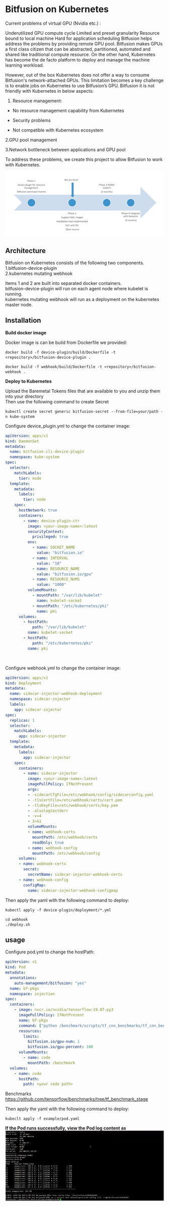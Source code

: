 # Bitfusion on Kubernetes ##


Current problems of virtual GPU (Nvidia etc.) :

Underutilized GPU compute cycle
Limited and preset granularity
Resource bound to local machine 
Hard for application scheduling
Bitfusion helps address the problems by providing remote GPU pool. Bitfusion makes GPUs a first class citizen that can be abstracted, partitioned, automated and shared like traditional compute resource. On the other hand, Kubernetes has become the de facto platform to deploy and manage the machine learning workload.

However, out of the box Kubernetes does not offer a way to consume Bitfusion's network-attached GPUs. This limitation becomes a key challenge is to enable jobs on Kubernetes to use Bitfusion’s GPU. Bitfusion it is not friendly with Kubernetes in below aspects:

1. Resource management:

  - No resource management capability from Kubernetes

  - Security problems

  - Not compatible with Kubernetes ecosystem

2.GPU pool management

3.Network bottleneck between applications and GPU pool

To address these problems, we create this project to allow Bitfusion to work with Kubernetes.

![img](./roadmap.png)



## Architecture

Bitfusion on Kubernetes consists of the following two components.<br/>
 1.bitfusion-device-plugin<br/>
 2.kubernetes mutating webhook

Items 1 and 2 are built into separated docker containers. <br/>
bitfusion-device-plugin will run on each agent node where kubelet is running.<br/>
kubernetes mutating webhook will run as a deployment on the kubernetes master node.

## Installation ##

**Build docker image**

Docker image is can be build from Dockerfile we provided:

```shell
docker build -f device-plugin/build/Dockerfile -t <repository>/bitfusion-device-plugin .
```

```shell
docker build -f webhook/build/Dockerfile -t <repository>/bitfusion-webhook .
```

**Deploy to Kubernetes**

Upload the Baremetal Tokens files that are available to you and unzip them into your directory  
Then use the following command to create Secret
```shell
kubectl create secret generic bitfusion-secret --from-file=your/path -n kube-system
```

Configure device_plugin.yml to change the container image:

```yaml
apiVersion: apps/v1
kind: DaemonSet
metadata:
  name: bitfusion-cli-device-plugin
  namespace: kube-system
spec:
  selector:
    matchLabels:
      tier: node
  template:
    metadata:
      labels:
        tier: node
    spec:
      hostNetwork: true
      containers:
        - name: device-plugin-ctr
          image: <your-image-name>:latest
          securityContext:
            privileged: true
          env:
            - name: SOCKET_NAME
              value: "bitfusion.io"
            - name: INTERVAL
              value: "10"
            - name: RESOURCE_NAME
              value: "bitfusion.io/gpu"
            - name: RESOURCE_NUMS
              value: "1000"
          volumeMounts:
            - mountPath: "/var/lib/kubelet"
              name: kubelet-socket
            - mountPath: "/etc/kubernetes/pki"
              name: pki
      volumes:
        - hostPath:
            path: "/var/lib/kubelet"
          name: kubelet-socket
        - hostPath:
            path: "/etc/kubernetes/pki"
          name: pki
```

<br/>

Configure webhook.yml to change the container image:

```yaml
apiVersion: apps/v1
kind: Deployment
metadata:
  name: sidecar-injector-webhook-deployment
  namespace: sidecar-injector
  labels:
    app: sidecar-injector
spec:
  replicas: 1
  selector:
    matchLabels:
      app: sidecar-injector
  template:
    metadata:
      labels:
        app: sidecar-injector
    spec:
      containers:
        - name: sidecar-injector
          image: <your-image-name>:latest
          imagePullPolicy: IfNotPresent
          args:
          - -sidecarCfgFile=/etc/webhook/config/sidecarconfig.yaml
          - -tlsCertFile=/etc/webhook/certs/cert.pem
          - -tlsKeyFile=/etc/webhook/certs/key.pem
          - -alsologtostderr
          - -v=4
          - 2>&1
          volumeMounts:
          - name: webhook-certs
            mountPath: /etc/webhook/certs
            readOnly: true
          - name: webhook-config
            mountPath: /etc/webhook/config
      volumes:
      - name: webhook-certs
        secret:
          secretName: sidecar-injector-webhook-certs
      - name: webhook-config
        configMap:
          name: sidecar-injector-webhook-configmap

```

Then apply the yaml with the following command to deploy:

```shell
kubectl apply -f device-plugin/deployment/*.yml
```

```shell
cd webhook 
./deploy.sh
```


## usage ##


Configure pod.yml to change the hostPath:

```yaml
apiVersion: v1
kind: Pod
metadata:
  annotations:
    auto-management/bitfusion: "yes"
  name: bf-pkgs
  namespace: injection
spec:
  containers:
    - image: nvcr.io/nvidia/tensorflow:19.07-py3
      imagePullPolicy: IfNotPresent
      name: bf-pkgs
      command: ["python /benchmark/scripts/tf_cnn_benchmarks/tf_cnn_benchmarks.py --local_parameter_device=gpu --batch_size=32 --model=inception3"]
      resources:
        limits:
          bitfusion.io/gpu-num: 1
          bitfusion.io/gpu-percent: 100
      volumeMounts:
        - name: code
          mountPath: /benchmark
  volumes:
    - name: code
      hostPath:
        path: <your code path>

```

Benchmarks  https://github.com/tensorflow/benchmarks/tree/tf_benchmark_stage  

Then apply the yaml with the following command to deploy:

```
kubeclt apply -f example/pod.yaml
```

**If the Pod runs successfully, view the Pod log content as**
![img](./pod-success.png)
